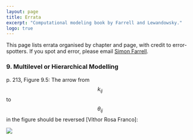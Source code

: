```yaml
---
layout: page
title: Errata
excerpt: "Computational modeling book by Farrell and Lewandowsky."
logo: true
---
```


This page lists errata organised by chapter and page, with credit to error-spotters. If you spot and error, please email [Simon Farrell](mailto:simon.farrell@uwa.edu.au).

### 9. Multilevel or Hierarchical Modelling

p. 213, Figure 9.5: The arrow from $$k_{ij}$$ to $$\theta_{ij}$$ in the figure should be reversed [Víthor Rosa Franco]: 

![](images/fig9.5corrected.png)
